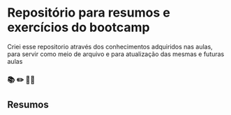 # Repositório para resumos e exercícios do bootcamp
Criei esse repositorio através dos conhecimentos adquiridos nas aulas, para servir como meio de arquivo e para atualização das mesmas e futuras aulas

### 📚 ✏️ 👨‍🎓

## **Resumos**
